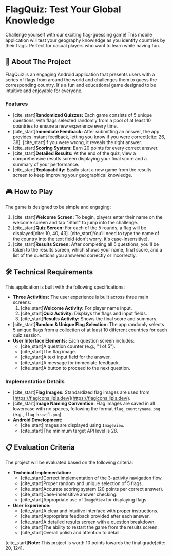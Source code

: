 # FlagQuiz: Test Your Global Knowledge

Challenge yourself with our exciting flag-guessing game! This mobile application will test your geography knowledge as you identify countries by their flags. Perfect for casual players who want to learn while having fun.

## 🚀 About The Project

FlagQuiz is an engaging Android application that presents users with a series of flags from around the world and challenges them to guess the corresponding country. It's a fun and educational game designed to be intuitive and enjoyable for everyone.

### Features

* [cite_start]**Randomized Quizzes:** Each game consists of 5 unique questions, with flags selected randomly from a pool of at least 10 countries to ensure a new experience every time.
* [cite_start]**Immediate Feedback:** After submitting an answer, the app provides instant feedback, letting you know if you were correct[cite: 26, 38]. [cite_start]If you were wrong, it reveals the right answer.
* [cite_start]**Scoring System:** Earn 20 points for every correct answer.
* [cite_start]**Detailed Results:** At the end of the quiz, view a comprehensive results screen displaying your final score and a summary of your performance.
* [cite_start]**Replayability:** Easily start a new game from the results screen to keep improving your geographical knowledge.

## 🎮 How to Play

The game is designed to be simple and engaging:

1.  [cite_start]**Welcome Screen:** To begin, players enter their name on the welcome screen and tap "Start" to jump into the challenge.
2.  [cite_start]**Quiz Screen:** For each of the 5 rounds, a flag will be displayed[cite: 10, 40, 43]. [cite_start]You'll need to type the name of the country into the text field (don't worry, it's case-insensitive).
3.  [cite_start]**Results Screen:** After completing all 5 questions, you'll be taken to the results screen, which shows your name, final score, and a list of the questions you answered correctly or incorrectly.

## 🛠️ Technical Requirements

This application is built with the following specifications:

* **Three Activities:** The user experience is built across three main screens:
    1.  [cite_start]**Welcome Activity:** For player name input.
    2.  [cite_start]**Quiz Activity:** Displays the flags and input fields.
    3.  [cite_start]**Results Activity:** Shows the final score and summary.
* [cite_start]**Random & Unique Flag Selection:** The app randomly selects 5 unique flags from a collection of at least 10 different countries for each quiz session.
* **User Interface Elements:** Each question screen includes:
    * [cite_start]A question counter (e.g., "1 of 5").
    * [cite_start]The flag image.
    * [cite_start]A text input field for the answer.
    * [cite_start]A message for immediate feedback.
    * [cite_start]A button to proceed to the next question.

### Implementation Details

* [cite_start]**Flag Images:** Standardized flag images are used from [https://flagicons.lipis.dev/](https://flagicons.lipis.dev/).
* [cite_start]**Image Naming Convention:** Flag images are saved in all lowercase with no spaces, following the format `flag_countryname.png` (e.g., `flag_brazil.png`).
* **Android Development:**
    * [cite_start]Images are displayed using `ImageView`.
    * [cite_start]The minimum target API level is 28.

## 📋 Evaluation Criteria

The project will be evaluated based on the following criteria:

* **Technical Implementation:**
    * [cite_start]Correct implementation of the 3-activity navigation flow.
    * [cite_start]Proper random and unique selection of 5 flags.
    * [cite_start]Accurate scoring system (20 points per correct answer).
    * [cite_start]Case-insensitive answer checking.
    * [cite_start]Appropriate use of `ImageView` for displaying flags.
* **User Experience:**
    * [cite_start]A clear and intuitive interface with proper instructions.
    * [cite_start]Appropriate feedback provided after each answer.
    * [cite_start]A detailed results screen with a question breakdown.
    * [cite_start]The ability to restart the game from the results screen.
    * [cite_start]Overall polish and attention to detail.

[cite_start]**Note:** This project is worth 10 points towards the final grade[cite: 20, 124].
